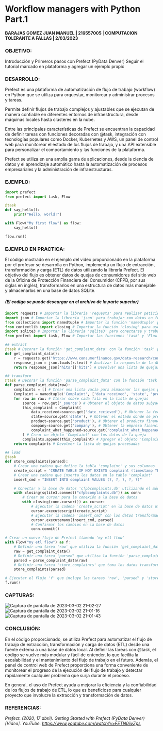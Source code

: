 # Workflow managers with Python Part.1
#### BARAJAS GOMEZ JUAN MANUEL | 216557005 | COMPUTACION TOLERANTE A FALLAS | 2/03/2023

### OBJETIVO:
Introducción y Primeros pasos con Prefect (PyData Denver)
Seguir el tutorial marcado en plataforma y agregar un ejemplo propio

### DESARROLLO:
Prefect es una plataforma de automatización de flujo de trabajo (workflow) en Python que se utiliza para orquestar, monitorear y administrar procesos y tareas.

Permite definir flujos de trabajo complejos y ajustables que se ejecutan de manera confiable en diferentes entornos de infraestructura, desde máquinas locales hasta clústeres en la nube.

Entre las principales características de Prefect se encuentran la capacidad de definir tareas con funciones decoradas con @task, integración con tecnologías populares como Docker, Kubernetes y AWS, un panel de control web para monitorear el estado de los flujos de trabajo, y una API extensible para personalizar el comportamiento y las funciones de la plataforma.

Prefect se utiliza en una amplia gama de aplicaciones, desde la ciencia de datos y el aprendizaje automático hasta la automatización de procesos empresariales y la administración de infraestructuras.


### EJEMPLO:
```python
import prefect
from prefect import task, Flow

@task
def say_hello():
    print("Hello, world!")

with Flow("My first flow") as flow:
    say_hello()

flow.run()
```

### EJEMPLO EN PRACTICA:
El código mostrado en el ejemplo del video proporcionado en la plataforma por el profesor se desarrolla en Python, implementa un flujo de extracción, transformación y carga (ETL) de datos utilizando la librería Prefect. El objetivo del flujo es obtener datos de quejas de consumidores del sitio web de la Oficina de Protección Financiera del Consumidor (CFPB, por sus siglas en inglés), transformarlos en una estructura de datos más manejable y almacenarlos en una base de datos SQLite.

##### _(El codigo se puede descargar en el archivo de la parte superior)_

```python
import requests # Importar la librería 'requests' para realizar peticiones HTTP a una API
import json # Importar la librería 'json' para trabajar con datos en formato JSON
from collections import namedtuple # Importar la función 'namedtuple' para crear una clase que represente las quejas
from contextlib import closing # Importar la función 'closing' para asegurarse de que las conexiones a la base de datos se cierren correctamente
import sqlite3 # Importar la librería 'sqlite3' para conectarse y trabajar con una base de datos SQLite
from prefect import task, Flow # Importar las funciones 'task' y 'Flow' de la librería 'Prefect' para definir tareas y un flujo de trabajo

## extract
@task # Decorar la función 'get_complaint_data' con la función 'task' para que se convierta en una tarea de Prefect
def get_complaint_data():
    r = requests.get("https://www.consumerfinance.gov/data-research/consumer-complaints/search/api/v1/", params={'size':10}) # Hacer una petición HTTP GET a la API de CFPB con un parámetro de tamaño de respuesta de 10
    response_json = json.loads(r.text) # Analizar la respuesta de la API como un objeto JSON
    return response_json['hits']['hits'] # Devolver una lista de quejas de la respuesta analizada

## transform
@task # Decorar la función 'parse_complaint_data' con la función 'task' para que se convierta en una tarea de Prefect
def parse_complaint_data(raw):
    complaints = [] # Crear una lista vacía para almacenar las quejas procesadas
    Complaint = namedtuple('Complaint', ['data_received', 'state', 'product', 'company', 'complaint_what_happened']) # Crear una clase 'Complaint' utilizando 'namedtuple' para representar las quejas como objetos
    for row in raw: # Iterar sobre cada fila en la lista de quejas
        source = row.get('_source') # Obtener el objeto de datos subyacente para cada queja
        this_complaint = Complaint(
            data_received=source.get('date_recieved'), # Obtener la fecha de recepción de la queja
            state=source.get('state'), # Obtener el estado donde se presentó la queja
            product=source.get('product'), # Obtener el producto financiero relacionado con la queja
            company=source.get('company'), # Obtener la empresa financiera relacionada con la queja
            complaint_what_happened=source.get('complaint_what_happened') # Obtener los detalles de la queja
        ) # Crear un objeto 'Complaint' con los datos de la queja
        complaints.append(this_complaint) # Agregar el objeto 'Complaint' a la lista de quejas procesadas
    return complaints # Devolver la lista de quejas procesadas

## load
@task
def store_complaints(parsed):
    # Crear una cadena que define la tabla 'complaint' y sus columnas
    create_script = 'CREATE TABLE IF NOT EXISTS complaint (timestamp TEXT, state TEXT, product TEXT, company TEXT, complaint_what_happened TEXT)'
    # Crear una cadena que inserta los datos en la tabla 'complaint'
    insert_cmd = "INSERT INTO complaint VALUES (?, ?, ?, ?, ?)"

    # Conectar a la base de datos 'cfpbcomplaints.db' utilizando el módulo 'sqlite3'
    with closing(sqlite3.connect("cfpbcomplaints.db")) as conn:
        # Crear un cursor para la conexión a la base de datos
        with closing(conn.cursor()) as cursor:
            # Ejecutar la cadena 'create_script' en la base de datos utilizando el cursor
            cursor.executescript(create_script)
            # Ejecutar la cadena 'insert_cmd' con los datos transformados 'parsed' en la base de datos utilizando el cursor
            cursor.executemany(insert_cmd, parsed)
            # Confirmar los cambios en la base de datos
            conn.commit()

# Crear un nuevo flujo de Prefect llamado 'my etl flow'
with Flow("my etl flow") as f:
    # Definir una tarea 'raw' que utiliza la función 'get_complaint_data()' para descargar los datos de quejas
    raw = get_complaint_data()
    # Definir una tarea 'parsed' que utiliza la función 'parse_complaint_data()' para analizar y transformar los datos descargados por 'raw'
    parsed = parse_complaint_data(raw)
    # Definir una tarea 'store_complaints' que toma los datos transformados 'parsed' y los inserta en la base de datos utilizando la función 'store_complaints()'
    store_complaints(parsed)

# Ejecutar el flujo 'f' que incluye las tareas 'raw', 'parsed' y 'store_complaints'
f.run()
```
### CAPTURAS:
![Captura de pantalla de 2023-03-02 21-02-27](https://user-images.githubusercontent.com/101375005/222625384-fcfcd434-49f3-446a-927d-f679a61ce96f.png)
![Captura de pantalla de 2023-03-02 21-01-16](https://user-images.githubusercontent.com/101375005/222625387-9d6b535b-b05f-47a6-a4b2-7209f67d2b76.png)
![Captura de pantalla de 2023-03-02 21-01-43](https://user-images.githubusercontent.com/101375005/222625390-27ebaab2-c10f-422c-95a7-fc5aea309ef2.png)

### CONCLUSIÓN:
En el código proporcionado, se utiliza Prefect para automatizar el flujo de trabajo de extracción, transformación y carga de datos (ETL) desde una fuente externa a una base de datos local. Al definir las tareas con @task, el código se vuelve más modular y fácil de entender, lo que facilita la escalabilidad y el mantenimiento del flujo de trabajo en el futuro.
Además, el panel de control web de Prefect proporciona una forma conveniente de monitorear el progreso de la ejecución del flujo de trabajo y detectar rápidamente cualquier problema que surja durante el proceso. 

En general, el uso de Prefect ayuda a mejorar la eficiencia y la confiabilidad de los flujos de trabajo de ETL, lo que es beneficioso para cualquier proyecto que involucre la extracción y transformación de datos.


### REFERENCIAS:
_Prefect. (2020, 17 abril). Getting Started with Prefect (PyData Denver) [Vídeo]. YouTube. https://www.youtube.com/watch?v=FETN0iivZps_
